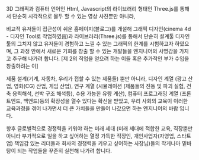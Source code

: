 3D 그래픽과 컴퓨터 언어인 Html, Javascript의 라이브러리 형태인 Three.js를 통해서 단순히 시각적으로 몰두 할 수 있는 영상 사진뿐만 아니라,

  비교적 유저들이 접근성이 쉬운 홈페이지(블로그)를 개설해 그래픽 디자인(cinema 4d - 디자인 Tool로 작업하였음)과 라이브러리(Three.js)를 통해서 단순히 설계툴 디자인 툴의 그치지 않고 유저들이 경험하고 느낄 수 있는 그래픽의 한계를 시험하고자 하였으며,
  그 과정 안에서 새로운 기회를 창출 할 수 있는 개발들을 엔지니어의 사명감을 가지고 추구해 나가려 합니다. [제 2의 직업을 얻으려 하는 이들 혹은 추가적인 부가 수입을 창출하려는 이]
  
  제품 설계(기계, 자동차, 우리가 접할 수 있는 제품들) 뿐만 아니라, 디자인 계열 (광고 산업, 영화(CG) 산업, 게임 산업), 연구 계열 (시뮬레이션 (제품들의 진동 및 파괴 실험, 건축 응력해석, 선박 구조 해석등), 수용 가능한 유량 계산), 컴퓨터 프로그래밍 계열 (프론트엔드, 백앤드)등의
  확장성을 열수 있다는 확신을 받았고, 우리 사회의 교육이 이러한 교육과정을 겪어 나가면서 더 큰 가치들을 만들어 나갔으면 하는 엔지니어의 바람 입니다.

  향후 글로벌적으로 경쟁력을 키워야 하는 미래 세대 (미래 세대에 적합한 교육, 직장뿐만 아니라 부가적으로 일을 하고 싶어하는 열정 가득한 직장인, 개인사업자(자영업, 스타트업) 책임감 있는 리더들과 회사의 경쟁력을 키우고 싶어하는 사장님)들의 작게나마 밑바탕이 되는 작업들을 꾸준히 실천해 나가려 합니다.
